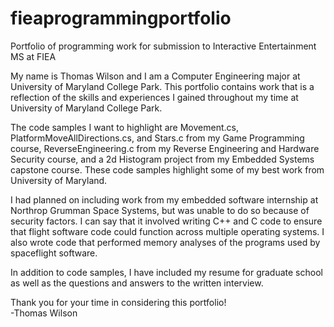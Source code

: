 # fieaprogrammingportfolio
Portfolio of programming work for submission to Interactive Entertainment MS at FIEA  

My name is Thomas Wilson and I am a Computer Engineering major at University of Maryland College Park. This portfolio contains work that is a reflection of the skills
and experiences I gained throughout my time at University of Maryland College Park.  

The code samples I want to highlight are Movement.cs, PlatformMoveAllDirections.cs, and Stars.c from my Game Programming course, ReverseEngineering.c from my Reverse Engineering and Hardware Security course, and a 2d Histogram project from my Embedded Systems capstone course. These code samples highlight some of my best work from University of Maryland.  

I had planned on including work from my embedded software internship at Northrop Grumman Space Systems, but was unable to do so because of security factors. I can say that it involved writing C++ and C code to ensure that flight software code could function across multiple operating systems. I also wrote code that performed memory analyses of the programs used by spaceflight software.  

In addition to code samples, I have included my resume for graduate school as well as the questions and answers to the written interview.  
  
Thank you for your time in considering this portfolio!  
-Thomas Wilson
